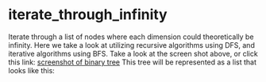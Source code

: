 # iterate_through_infinity
Iterate through a list of nodes where each dimension could theoretically be infinity. Here we take a look at utilizing recursive algorithms using DFS, and iterative algorithms using BFS. Take a look at the screen shot above, or click this link: 
[screenshot of binary tree](https://github.com/bnicholl/iterate_through_infinity/blob/master/Screen%20Shot%202018-03-07%20at%2012.57.28%20PM.png) This tree will be represented as a list that looks like this:                                         

